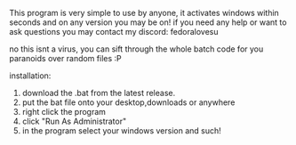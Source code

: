 This program is very simple to use by anyone, it activates windows within seconds and on any version you may be on!
if you need any help or want to ask questions you may contact my discord: fedoralovesu

no this isnt a virus, you can sift through the whole batch code for you paranoids over random files :P

installation:
1. download the .bat from the latest release.
2. put the bat file onto your desktop,downloads or anywhere
3. right click the program
4. click "Run As Administrator"
5. in the program select your windows version and such!
